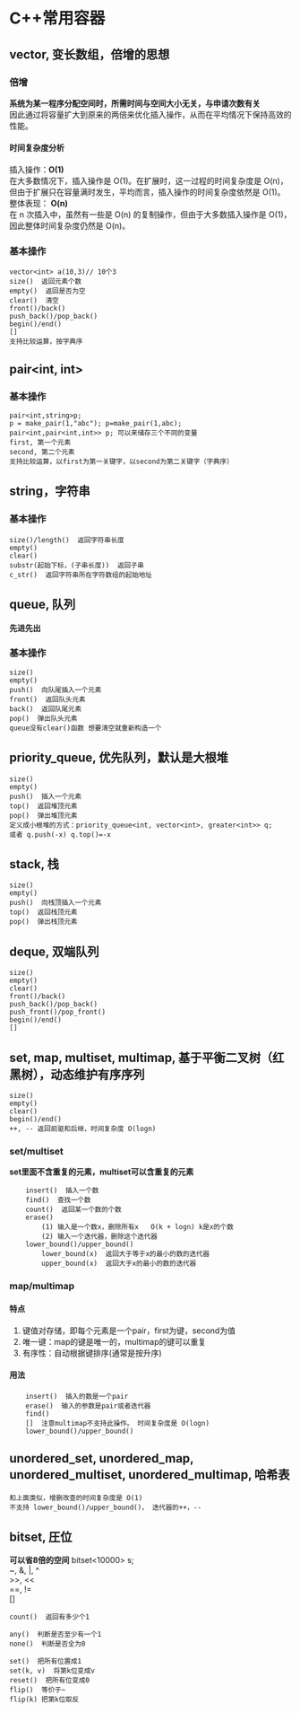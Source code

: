 # C++常用容器


## vector, 变长数组，倍增的思想 

### 倍增

**系统为某一程序分配空间时，所需时间与空间大小无关，与申请次数有关**  
因此通过将容量扩大到原来的两倍来优化插入操作，从而在平均情况下保持高效的性能。
#### 时间复杂度分析
插入操作：**O(1)**  
在大多数情况下，插入操作是 O(1)。在扩展时，这一过程的时间复杂度是 O(n)，但由于扩展只在容量满时发生，平均而言，插入操作的时间复杂度依然是 O(1)。  
整体表现：  **O(n)**  
在 n 次插入中，虽然有一些是 O(n) 的复制操作，但由于大多数插入操作是 O(1)，因此整体时间复杂度仍然是 O(n)。  

### 基本操作

    vector<int> a(10,3)// 10个3
    size()  返回元素个数  
    empty()  返回是否为空  
    clear()  清空  
    front()/back()  
    push_back()/pop_back()  
    begin()/end()  
    []  
    支持比较运算，按字典序  

## pair<int, int>  

### 基本操作

    pair<int,string>p;  
    p = make_pair(1,"abc"); p=make_pair(1,abc);
    pair<int,pair<int,int>> p; 可以来储存三个不同的变量
    first, 第一个元素  
    second, 第二个元素  
    支持比较运算，以first为第一关键字，以second为第二关键字（字典序）  

## string，字符串  

### 基本操作

    size()/length()  返回字符串长度  
    empty()  
    clear()  
    substr(起始下标，(子串长度))  返回子串  
    c_str()  返回字符串所在字符数组的起始地址   

## queue, 队列

**先进先出**

### 基本操作

    size()  
    empty()  
    push()  向队尾插入一个元素  
    front()  返回队头元素  
    back()  返回队尾元素  
    pop()  弹出队头元素  
    queue没有clear()函数 想要清空就重新构造一个

## priority_queue, 优先队列，默认是大根堆  

    size()  
    empty()  
    push()  插入一个元素  
    top()  返回堆顶元素  
    pop()  弹出堆顶元素  
    定义成小根堆的方式：priority_queue<int, vector<int>, greater<int>> q;  
    或者 q.push(-x) q.top()=-x

## stack, 栈  

    size()  
    empty()  
    push()  向栈顶插入一个元素  
    top()  返回栈顶元素  
    pop()  弹出栈顶元素  

## deque, 双端队列  

    size()  
    empty()  
    clear()  
    front()/back()  
    push_back()/pop_back()  
    push_front()/pop_front()  
    begin()/end()  
    []  

## set, map, multiset, multimap, 基于平衡二叉树（红黑树），动态维护有序序列  

    size()  
    empty()  
    clear()  
    begin()/end()  
    ++, -- 返回前驱和后继，时间复杂度 O(logn)  

### set/multiset  

**set里面不含重复的元素，multiset可以含重复的元素**

        insert()  插入一个数  
        find()  查找一个数  
        count()  返回某一个数的个数  
        erase()  
            (1) 输入是一个数x，删除所有x   O(k + logn) k是x的个数  
            (2) 输入一个迭代器，删除这个迭代器  
        lower_bound()/upper_bound()
            lower_bound(x)  返回大于等于x的最小的数的迭代器  
            upper_bound(x)  返回大于x的最小的数的迭代器  

### map/multimap  
    
#### 特点

1. 键值对存储，即每个元素是一个pair，first为键，second为值
2. 唯一键：map的键是唯一的，multimap的键可以重复
3. 有序性：自动根据键排序(通常是按升序)

#### 用法

        insert()  插入的数是一个pair  
        erase()  输入的参数是pair或者迭代器  
        find()  
        []  注意multimap不支持此操作。 时间复杂度是 O(logn)  
        lower_bound()/upper_bound()  

## unordered_set, unordered_map, unordered_multiset, unordered_multimap, 哈希表  

    和上面类似，增删改查的时间复杂度是 O(1)  
    不支持 lower_bound()/upper_bound()， 迭代器的++，--  

## bitset, 圧位  

**可以省8倍的空间**
    bitset<10000> s;  
    ~, &, |, ^  
    >>, <<  
    ==, !=  
    []  

    count()  返回有多少个1  

    any()  判断是否至少有一个1  
    none()  判断是否全为0  

    set()  把所有位置成1  
    set(k, v)  将第k位变成v  
    reset()  把所有位变成0  
    flip()  等价于~  
    flip(k) 把第k位取反  

